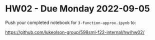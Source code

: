 # HW02 - Due Monday 2022-09-05

Push your completed notebook for `3-function-approx.ipynb` to:

https://github.com/lukeolson-group/598sml-f22-internal/hw/hw02/<netid>
